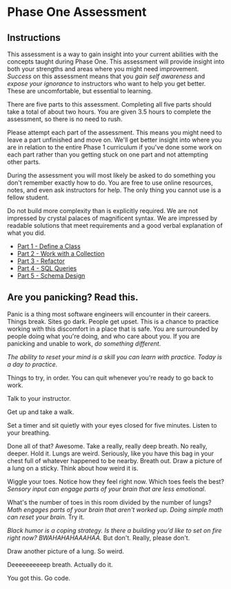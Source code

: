 # Phase One Assessment
## Instructions

This assessment is a way to gain insight into your current abilities with the concepts taught during Phase One. This assessment will provide insight into both your strengths and areas where you might need improvement. *Success* on this assessment means that you *gain self awareness* and *expose your ignorance* to instructors who want to help you get better. These are uncomfortable, but essential to learning.

There are five parts to this assessment. Completing all five parts should take a total of about two hours. You are given 3.5 hours to complete the assessment, so there is no need to rush. 

Please attempt each part of the assessment. This means you might need to leave a part unfinished and move on. We'll get better insight into where you are in relation to the entire Phase 1 curriculum if you've done some work on each part rather than you getting stuck on one part and not attempting other parts.

During the assessment you will most likely be asked to do something you don't remember exactly how to do.  You are free to use online resources, notes, and even ask instructors for help. The only thing you cannot use is a fellow student.

Do not build more complexity than is explicitly required. We are not impressed by crystal palaces of magnificent syntax. We are impressed by readable solutions that meet requirements and a good verbal explanation of what you did.

- [Part 1 - Define a Class](part-1/)
- [Part 2 - Work with a Collection](part-2/)
- [Part 3 - Refactor](part-3/)
- [Part 4 - SQL Queries](part-4/)
- [Part 5 - Schema Design](part-5/)


## Are you panicking? Read this.

Panic is a thing most software engineers will encounter in their careers. Things break. Sites go dark. People get upset. This is a chance to practice working with this discomfort in a place that is safe. You are surrounded by people doing what you're doing, and who care about you. If you are panicking and unable to work, *do something different*.

*The ability to reset your mind is a skill you can learn with practice. Today is a day to practice.*

Things to try, in order. You can quit whenever you're ready to go back to work.

Talk to your instructor.

Get up and take a walk.

Set a timer and sit quietly with your eyes closed for five minutes. Listen to your breathing.

Done all of that? Awesome. Take a really, really deep breath. No really, deeper. Hold it. Lungs are weird. Seriously, like you have this bag in your chest full of whatever happened to be nearby. Breath out. Draw a picture of a lung on a sticky. Think about how weird it is.

Wiggle your toes. Notice how they feel right now. Which toes feels the best? *Sensory input can engage parts of your brain that are less emotional*.

What's the number of toes in this room divided by the number of lungs? *Math engages parts of your brain that aren't worked up. Doing simple math can reset your brain.* Try it.

*Black humor is a coping strategy. Is there a building you'd like to set on fire right now? BWAHAHAHAAAHAA.* But don't. Really, please don't.  

Draw another picture of a lung. So weird.

Deeeeeeeeeep breath. Actually do it.

You got this. Go code.
